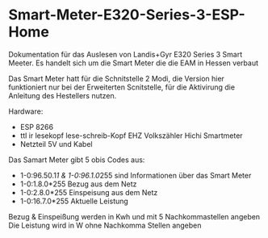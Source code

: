 # Smart-Meter-E320-Series-3-ESP-Home
Dokumentation für das Auslesen von Landis+Gyr E320 Series 3 Smart Meeter. 
 Es handelt sich um die Smart Meter die die EAM in Hessen verbaut
 
Das Smart Meter hatt für die Schnitstelle 2 Modi, die Version hier funktioniert nur bei der Erweiterten Scnitstelle, für die Aktivirung die Anleitung des Hestellers nutzen.

Hardware:
  - ESP 8266
  - ttl ir lesekopf lese-schreib-Kopf EHZ Volkszähler Hichi Smartmeter
  - Netzteil 5V und Kabel

Das Samart Meter gibt 5 obis Codes aus:
 - 1-0:96.50.1*1 & 1-0:96.1.0*255 sind Informationen über das Smart Meter
 - 1-0:1.8.0*255 Bezug aus dem Netz
 - 1-0:2.8.0*255 Einspeisung aus dem Netz
 - 1-0:16.7.0*255 Aktuelle Leistung

Bezug & Einspeißung werden in Kwh und mit 5 Nachkommastellen angeben
Die Leistung wird in W ohne Nachkomma Stellen angeben
